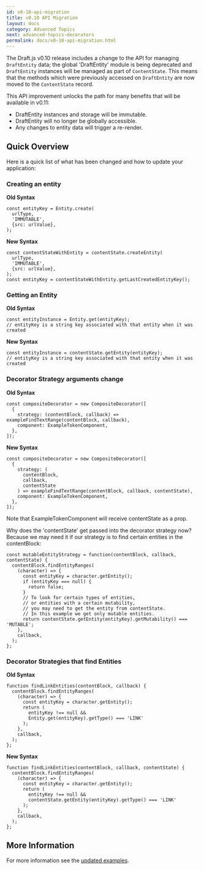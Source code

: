 ```yaml
---
id: v0-10-api-migration
title: v0.10 API Migration
layout: docs
category: Advanced Topics
next: advanced-topics-decorators
permalink: docs/v0-10-api-migration.html
---
```


The Draft.js v0.10 release includes a change to the API for managing
`DraftEntity` data; the global 'DraftEntity' module is being deprecated and
`DraftEntity` instances will be managed as part of `ContentState`. This means
that the methods which were previously accessed on `DraftEntity` are now moved
to the `ContentState` record.

This API improvement unlocks the path for many benefits that will be available in v0.11:

* DraftEntity instances and storage will be immutable.
* DraftEntity will no longer be globally accessible.
* Any changes to entity data will trigger a re-render.

## Quick Overview

Here is a quick list of what has been changed and how to update your application:

### Creating an entity

**Old Syntax**

```
const entityKey = Entity.create(
  urlType,
  'IMMUTABLE',
  {src: urlValue},
);
```

**New Syntax**

```
const contentStateWithEntity = contentState.createEntity(
  urlType,
  'IMMUTABLE',
  {src: urlValue},
);
const entityKey = contentStateWithEntity.getLastCreatedEntityKey();
```

### Getting an Entity

**Old Syntax**

```
const entityInstance = Entity.get(entityKey);
// entityKey is a string key associated with that entity when it was created
```

**New Syntax**

```
const entityInstance = contentState.getEntity(entityKey);
// entityKey is a string key associated with that entity when it was created
```

### Decorator Strategy arguments change

**Old Syntax**

```
const compositeDecorator = new CompositeDecorator([
  {
    strategy: (contentBlock, callback) => exampleFindTextRange(contentBlock, callback),
    component: ExampleTokenComponent,
  },
]);
```

**New Syntax**

```
const compositeDecorator = new CompositeDecorator([
  {
    strategy: (
      contentBlock,
      callback,
      contentState
    ) => exampleFindTextRange(contentBlock, callback, contentState),
    component: ExampleTokenComponent,
  },
]);
```

Note that ExampleTokenComponent will receive contentState as a prop.

Why does the 'contentState' get passed into the decorator strategy now? Because we may need it if our strategy is to  find certain entities in the contentBlock:

```
const mutableEntityStrategy = function(contentBlock, callback, contentState) {
  contentBlock.findEntityRanges(
    (character) => {
      const entityKey = character.getEntity();
      if (entityKey === null) {
        return false;
      }
      // To look for certain types of entities,
      // or entities with a certain mutability,
      // you may need to get the entity from contentState.
      // In this example we get only mutable entities.
      return contentState.getEntity(entityKey).getMutability() === 'MUTABLE';
    },
    callback,
  );
};
```

### Decorator Strategies that find Entities

**Old Syntax**

```
function findLinkEntities(contentBlock, callback) {
  contentBlock.findEntityRanges(
    (character) => {
      const entityKey = character.getEntity();
      return (
        entityKey !== null &&
        Entity.get(entityKey).getType() === 'LINK'
      );
    },
    callback,
  );
};
```

**New Syntax**

```
function findLinkEntities(contentBlock, callback, contentState) {
  contentBlock.findEntityRanges(
    (character) => {
      const entityKey = character.getEntity();
      return (
        entityKey !== null &&
        contentState.getEntity(entityKey).getType() === 'LINK'
      );
    },
    callback,
  );
};
```

## More Information

For more information see the [updated examples](https://github.com/facebook/draft-js/tree/master/examples/draft-0-10-0).

